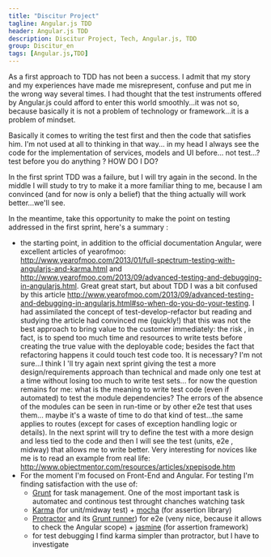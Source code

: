 ```yaml
---
title: "Discitur Project"
tagline: Angular.js TDD
header: Angular.js TDD
description: Discitur Project, Tech, Angular.js, TDD
group: Discitur_en
tags: [Angular.js,TDD]
---
```


As a first approach to TDD has not been a success. 
I admit that my story and my experiences have made me misrepresent, confuse and put me in the wrong way several times. 
I had thought that the test instruments offered by Angular.js could afford to enter this world smoothly...it was not so, 
because basically it is not a problem of technology or framework...it is a problem of mindset.

Basically it comes to writing the test first and then the code that satisfies him. 
I'm not used at all to thinking in that way...
in my head I always see the code for the implementation of services, models and UI before...
not test...? test before you do anything ? HOW DO I DO?

In the first sprint TDD was a failure, but I will try again in the second. 
In the middle I will study to try to make it a more familiar thing to me, because I am convinced (and for now is only a belief) 
that the thing actually will work better...we'll see.


In the meantime, take this opportunity to make the point on testing addressed in the first sprint, here's a summary :

- the starting point, in addition to the official documentation Angular, were excellent articles of yearofmoo: 
     <a href="http://www.yearofmoo.com/2013/01/full-spectrum-testing-with-angularjs-and-karma.html" target="blank">http://www.yearofmoo.com/2013/01/full-spectrum-testing-with-angularjs-and-karma.html</a>
     and  <a href="http://www.yearofmoo.com/2013/09/advanced-testing-and-debugging-in-angularjs.html" target="blank">http://www.yearofmoo.com/2013/09/advanced-testing-and-debugging-in-angularjs.html</a>.
     Great great start, but about TDD I was a bit confused by this article <a href="http://www.yearofmoo.com/2013/09/advanced-testing-and-debugging-in-angularjs.html#so-when-do-you-do-your-testing" target="blank">http://www.yearofmoo.com/2013/09/advanced-testing-and-debugging-in-angularjs.html#so-when-do-you-do-your-testing</a>.
     I had assimilated the concept of test-develop-refactor but reading and studying the article had convinced me (quickly!) 
     that this was not the best approach to bring value to the customer immediately: the risk , in fact, is to spend too much time and resources to write 
     tests before creating the true value with the deployable code; besides the fact that refactoring happens it could touch test code too. 
     It is necessary? I'm not sure...I think I 'll try again next sprint giving the test a more design/requirements approach than technical 
     and made ​​only one test at a time without losing too much to write test sets...
     for now the question remains for me: what is the meaning to write test code (even if automated) to test the module dependencies? 
     The errors of the absence of the modules can be seen in run-time or by other e2e test that uses them...
     maybe it's a waste of time to do that kind of test...the same applies to routes (except for cases of exception handling logic or details). 
     In the next sprint will try to define the test with a more design and less tied to the code and then I will see the test (units, e2e , midway) 
     that allows me to write better. 
     Very interesting for novices like me is to read an example from real life: 
     <a href="http://www.objectmentor.com/resources/articles/xpepisode.htm" target="_blank">http://www.objectmentor.com/resources/articles/xpepisode.htm</a>
- For the moment I'm focused on Front-End 
     and Angular. For testing I'm finding satisfaction with the use of: 
    - <a href="http://gruntjs.com/" target="_blank">Grunt</a> for task management. One of the most important task is 
      automatec and continous test throught chanches watching task
    - <a href="http://karma-runner.github.io/0.10/index.html" target="_blank">Karma</a> (for
      unit/midway test) + <a href="http://visionmedia.github.io/mocha/" target="_blank">mocha</a>
      (for assertion library)
    - <a href="https://github.com/angular/protractor" target="_blank">Protractor</a> and its <a href="https://github.com/teerapap/grunt-protractor-runner" target="_blank">Grunt runner</a>) for e2e 
      (veny nice, because it allows to check the Angular scope) + <a href="http://jasmine.github.io/" target="_blank">jasmine</a> (for assertion framework)
    - for test debugging I find karma simpler than protractor, but I have to investigate

 